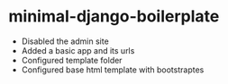 # minimal-django-boilerplate

- Disabled the admin site
- Added a basic app and its urls
- Configured template folder
- Configured base html template with bootstrapt e s  
 